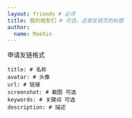 ```yaml
---
layout: friends # 必须
title: 我的朋友们 # 可选，这是友链页的标题
author: 
  name: MoeXin
---
```

<!--more-->
申请友链格式
```
title: # 名称
avatar: # 头像
url: # 链接
screenshot: # 截图 可选
keywords: # 关键词 可选
description: # 描述
```